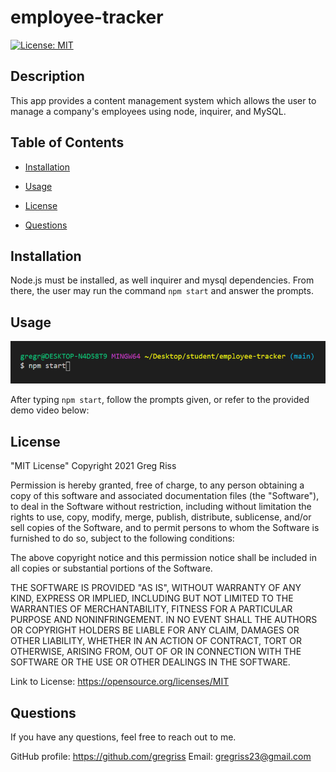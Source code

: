 # employee-tracker

  [![License: MIT](https://img.shields.io/badge/License-MIT-yellow.svg)](https://opensource.org/licenses/MIT)

  ## Description

  This app provides a content management system which allows the user to manage a company's employees using node, inquirer, and MySQL. 

  ## Table of Contents

  - [Installation](#installation)
  
  - [Usage](#usage)
  
  - [License](#license)

  - [Questions](#questions)

  ## Installation

  Node.js must be installed, as well inquirer and mysql dependencies. From there, the user may run the command `npm start` and answer the prompts.

  ## Usage  

  ![start-command](./assets/images/start-command.png)

  After typing `npm start`, follow the prompts given, or refer to the provided demo video below:

  ## License

  "MIT License" Copyright 2021 Greg Riss

  Permission is hereby granted, free of charge, to any person obtaining a copy of this software and associated documentation files (the "Software"), to deal in the Software without restriction, including without limitation the rights to use, copy, modify, merge, publish, distribute, sublicense, and/or sell copies of the Software, and to permit persons to whom the Software is furnished to do so, subject to the following conditions:

  The above copyright notice and this permission notice shall be included in all copies or substantial portions of the Software.

  THE SOFTWARE IS PROVIDED "AS IS", WITHOUT WARRANTY OF ANY KIND, EXPRESS OR IMPLIED, INCLUDING BUT NOT LIMITED TO THE WARRANTIES OF MERCHANTABILITY, FITNESS FOR A PARTICULAR PURPOSE AND NONINFRINGEMENT. IN NO EVENT SHALL THE AUTHORS OR COPYRIGHT HOLDERS BE LIABLE FOR ANY CLAIM, DAMAGES OR OTHER LIABILITY, WHETHER IN AN ACTION OF CONTRACT, TORT OR OTHERWISE, ARISING FROM, OUT OF OR IN CONNECTION WITH THE SOFTWARE OR THE USE OR OTHER DEALINGS IN THE SOFTWARE.

  Link to License: https://opensource.org/licenses/MIT

  ## Questions

  If you have any questions, feel free to reach out to me.

  GitHub profile: https://github.com/gregriss
  Email: gregriss23@gmail.com